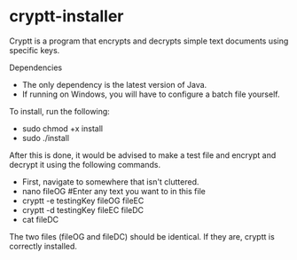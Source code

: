 # cryptt-installer
Cryptt is a program that encrypts and decrypts simple text documents using specific keys.

Dependencies
 - The only dependency is the latest version of Java.
 -  If running on Windows, you will have to configure a batch file yourself.

To install, run the following:
 - sudo chmod +x install
 - sudo ./install

After this is done, it would be advised to make a test file and encrypt and decrypt it using the following commands.
 - First, navigate to somewhere that isn't cluttered.
 - nano fileOG #Enter any text you want to in this file
 - cryptt -e testingKey fileOG fileEC
 - cryptt -d testingKey fileEC fileDC
 - cat fileDC

The two files (fileOG and fileDC) should be identical. If they are, cryptt is correctly installed.
